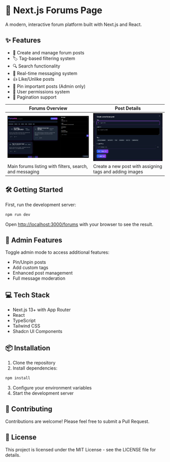 # 🚀 Next.js Forums Page

A modern, interactive forum platform built with Next.js and React.

## ✨ Features

- 📝 Create and manage forum posts
- 🏷️ Tag-based filtering system
- 🔍 Search functionality
- 💬 Real-time messaging system
- 👍 Like/Unlike posts
- 📌 Pin important posts (Admin only)
- 👤 User permissions system
- 🔄 Pagination support

| Forums Overview | Post Details |
|----------------|--------------|
| ![Forums Page](/public/forums_showcase_1.png) | ![Post Details](/public/forums_showcase_2.png) |
| Main forums listing with filters, search, and messaging | Create a new post with assigning tags and adding images |

## 🛠️ Getting Started

First, run the development server:

```bash
npm run dev
```

Open [http://localhost:3000/forums](http://localhost:3000/forums) with your browser to see the result.

## 🔑 Admin Features

Toggle admin mode to access additional features:
- Pin/Unpin posts
- Add custom tags
- Enhanced post management
- Full message moderation

## 💻 Tech Stack

- Next.js 13+ with App Router
- React
- TypeScript
- Tailwind CSS
- Shadcn UI Components

## 📦 Installation

1. Clone the repository
2. Install dependencies:
```bash
npm install
```
3. Configure your environment variables
4. Start the development server

## 🤝 Contributing

Contributions are welcome! Please feel free to submit a Pull Request.

## 📝 License

This project is licensed under the MIT License - see the LICENSE file for details.
